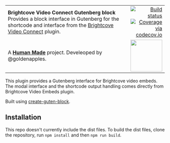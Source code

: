 <table width="100%">
	<tr>
		<td align="left" width="70">
			<strong>Brightcove Video Connect Gutenberg block</strong><br />
			Provides a block interface in Gutenberg for the shortcode and interface from the <a href="https://github.com/10up/brightcove-video-connect">Brightcove Video Connect</a> plugin.
		</td>
		<td align="right" width="20%">
			<a href="https://travis-ci.org/humanmade/tachyon-plugin">
				<img src="https://travis-ci.org/humanmade/brightcove-video-connect-gutenberg.svg?branch=master" alt="Build status">
			</a>
			<a href="http://codecov.io/github/humanmade/brightcove-video-connect-gutenberg?branch=master">
				<img src="http://codecov.io/github/humanmade/brightcove-video-connect-gutenberg/coverage.svg?branch=master" alt="Coverage via codecov.io" />
			</a>
		</td>
	</tr>
	<tr>
		<td>
			A <strong><a href="https://hmn.md/">Human Made</a></strong> project. Develeoped by @goldenapples.
		</td>
		<td align="center">
			<img src="https://hmn.md/content/themes/hmnmd/assets/images/hm-logo.svg" width="100" />
		</td>
	</tr>
</table>

This plugin provides a Gutenberg interface for Brightcove video embeds. The modal interface and the shortcode output handling comes directly from Brightcove Video Embeds plugin.

Built using [create-guten-block](https://github.com/ahmadawais/create-guten-block).


## Installation

This repo doesn't currently include the dist files. To build the dist files, clone the repository, run `npm install` and then `npm run build`.


